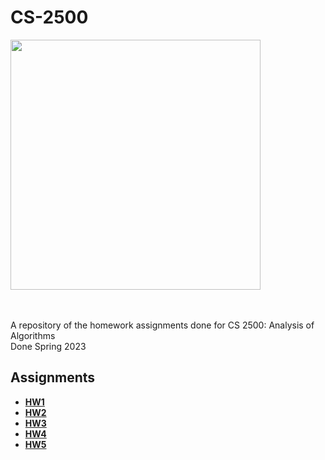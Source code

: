 # CS-2500
<img src="https://miro.medium.com/v2/resize:fit:0/0*sRJQy9-CU_5H7wS3.png" height="400"/><br/>
<br/><br/>

A repository of the homework assignments done for CS 2500: Analysis of Algorithms<br/>
Done Spring 2023<br/>

## Assignments
- __[HW1](2023-SP-102-hw1a-ajc3xc-master)__
- __[HW2](2023-SP-102-hw2-ajc3xc-master)__
- __[HW3](2023-SP-102-hw3-ajc3xc-master)__
- __[HW4](2023-SP-102-hw4-ajc3xc-master)__
- __[HW5](2023-SP-102-hw5-ajc3xc-master)__
